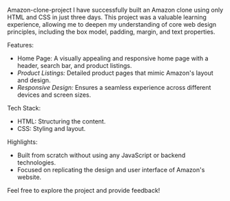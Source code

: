  Amazon-clone-project
I have successfully built an Amazon clone using only HTML and CSS in just three days. This project was a valuable learning experience, allowing me to deepen my understanding of core web design principles, including the box model, padding, margin, and text properties. 

Features:
- Home Page: A visually appealing and responsive home page with a header, search bar, and product listings.
- *Product Listings:* Detailed product pages that mimic Amazon's layout and design.
- *Responsive Design:* Ensures a seamless experience across different devices and screen sizes.
  
 Tech Stack:
- HTML: Structuring the content.
- CSS: Styling and layout.

Highlights:
- Built from scratch without using any JavaScript or backend technologies.
- Focused on replicating the design and user interface of Amazon's website.

Feel free to explore the project and provide feedback!
